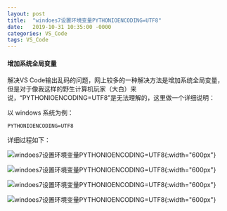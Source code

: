 ```yaml
---
layout: post
title:  "windoes7设置环境变量PYTHONIOENCODING=UTF8"
date:   2019-10-31 10:35:00 -0000
categories: VS_Code
tags: VS_Code
---
```


#### 增加系统全局变量
解决VS Code输出乱码的问题，网上较多的一种解决方法是增加系统全局变量，但是对于像我这样的野生计算机玩家（大白）来说，“PYTHONIOENCODING=UTF8”是无法理解的，这里做一个详细说明：

以 windows 系统为例：

    PYTHONIOENCODING=UTF8

详细过程如下：

![windoes7设置环境变量PYTHONIOENCODING=UTF8](https://raw.githubusercontent.com/gitca233/gitca233.github.io/master/assets/imgs/article/windoes7设置环境变量PYTHONIOENCODING=UTF8-1.png){:width="600px"}

![windoes7设置环境变量PYTHONIOENCODING=UTF8](https://raw.githubusercontent.com/gitca233/gitca233.github.io/master/assets/imgs/article/windoes7设置环境变量PYTHONIOENCODING=UTF8-2.png){:width="600px"}

![windoes7设置环境变量PYTHONIOENCODING=UTF8](https://raw.githubusercontent.com/gitca233/gitca233.github.io/master/assets/imgs/article/windoes7设置环境变量PYTHONIOENCODING=UTF8-3.png){:width="600px"}

![windoes7设置环境变量PYTHONIOENCODING=UTF8](https://raw.githubusercontent.com/gitca233/gitca233.github.io/master/assets/imgs/article/windoes7设置环境变量PYTHONIOENCODING=UTF8-4.png){:width="600px"}